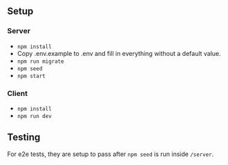 ## Setup

### Server
- `npm install`
- Copy .env.example to .env and fill in everything without a default value.
- `npm run migrate`
- `npm seed`
- `npm start`

### Client
- `npm install`
- `npm run dev`

## Testing
For e2e tests, they are setup to pass after `npm seed` is run inside `/server`.